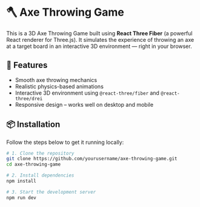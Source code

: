 # 🪓 Axe Throwing Game

This is a 3D Axe Throwing Game built using **React Three Fiber** (a powerful React renderer for Three.js). It simulates the experience of throwing an axe at a target board in an interactive 3D environment — right in your browser.

## 🚀 Features

- Smooth axe throwing mechanics
- Realistic physics-based animations
- Interactive 3D environment using `@react-three/fiber` and `@react-three/drei`
- Responsive design – works well on desktop and mobile

## 📦 Installation

Follow the steps below to get it running locally:

```bash
# 1. Clone the repository
git clone https://github.com/yourusername/axe-throwing-game.git
cd axe-throwing-game

# 2. Install dependencies
npm install

# 3. Start the development server
npm run dev
